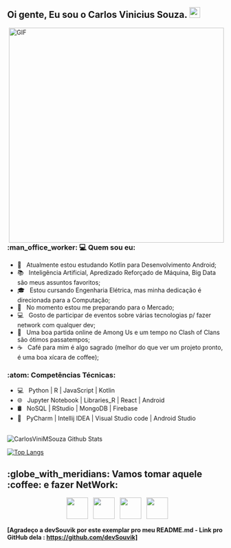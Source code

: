 <h2> Oi gente, Eu sou o Carlos Vinicius Souza. <img src="https://github.com/souvikguria98/souvikguria98/blob/master/Hi.gif" width="25"></h2>
<img align="right" alt="GIF" src="https://becode.com.br/wp-content/uploads/2016/10/Por-que-usar-JavaScript.gif" width="500"/>

<h3> :man_office_worker: 💻 Quem sou eu: </h3>

- 🔭 &nbsp; Atualmente estou estudando Kotlin para Desenvolvimento Android;
- :books: &nbsp; Inteligência Artificial, Apredizado Reforçado de Máquina, Big Data são meus assuntos favoritos;
- 🎓 &nbsp; Estou cursando Engenharia Elétrica, mas minha dedicação é direcionada para a Computação;
- 💼 &nbsp; No momento estou me preparando para o Mercado;
- :computer: &nbsp; Gosto de participar de eventos sobre várias tecnologias p/ fazer network com qualquer dev;
- :iphone: &nbsp; Uma boa partida online de Among Us e um tempo no Clash of Clans são ótimos passatempos;
- ☕ &nbsp; Café para mim é algo sagrado (melhor do que ver um projeto pronto, é uma boa xícara de coffee);

<h3>:atom: Competências Técnicas: </h3>

- 💻 &nbsp; Python | R | JavaScript | Kotlin  
- 🌐 &nbsp; Jupyter Notebook | Libraries_R | React | Android 
- 🛢 &nbsp; NoSQL | RStudio | MongoDB | Firebase
- 🔧 &nbsp; PyCharm | Intellij IDEA | Visual Studio code | Android Studio

<br>

<img align="center" src="https://github-readme-stats.vercel.app/api?username=CarlosViniMSouza&include_all_commits=true&count_private=true&show_icons=true&line_height=20&title_color=7A7ADB&icon_color=2234AE&text_color=D3D3D3&bg_color=0,000000,130F40" alt="CarlosViniMSouza Github Stats">

</br>

[![Top Langs](https://github-readme-stats.vercel.app/api/top-langs/?username=carlosvinimsouza&layout=compact&text_color=daf7dc&bg_color=151515)](https://github.com/CarlosViniMSouza/github-readme-stats)


<h2> :globe_with_meridians: Vamos tomar aquele :coffee: e fazer NetWork: </h2>

<p align="center">
&nbsp; <a href="https://twitter.com/CarlosViniMS1/" target="_blank" rel="noopener noreferrer"><img src="https://img.icons8.com/plasticine/100/000000/twitter.png" width="50" /></a>  
&nbsp; <a href="https://www.instagram.com/carlosvinimsouza/" target="_blank" rel="noopener noreferrer"><img src="https://img.icons8.com/plasticine/100/000000/instagram.png" width="50" /></a>  
&nbsp; <a href="https://www.linkedin.com/in/carlos-souza-technology/" target="_blank" rel="noopener noreferrer"><img src="https://img.icons8.com/plasticine/100/000000/linkedin.png" width="50" /></a>
&nbsp; <a href="mailto:vinicius.souza5530@gmail.com" target="_blank" rel="noopener noreferrer"><img src="https://img.icons8.com/plasticine/100/000000/gmail.png"  width="50" /></a>
</p>

**[Agradeço a devSouvik por este exemplar pro meu README.md - Link pro GitHub dela : https://github.com/devSouvik]**
